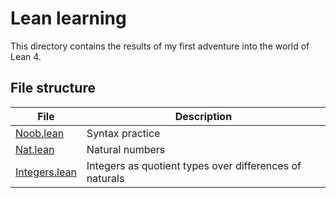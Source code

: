 # Lean learning

This directory contains the results of my first adventure into the world of Lean 4.

## File structure

| File                                      | Description                                             |
| ----------------------------------------- | ------------------------------------------------------- |
| [Noob.lean](./Learning/Noob.lean)         | Syntax practice                                         |
| [Nat.lean](./Learning/Nat.lean)           | Natural numbers                                         |
| [Integers.lean](./Learning/Integers.lean) | Integers as quotient types over differences of naturals |
